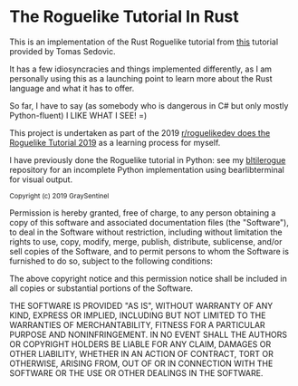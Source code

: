 # The Roguelike Tutorial In Rust

This is an implementation of the Rust Roguelike tutorial from [this](https://tomassedovic.github.io/roguelike-tutorial/) tutorial provided by Tomas Sedovic.

It has a few idiosyncracies and things implemented differently, as I am personally using this as a launching point to learn more about the Rust language and what it has to offer.

So far, I have to say (as somebody who is dangerous in C# but only mostly Python-fluent) I LIKE WHAT I SEE! =)

This project is undertaken as part of the 2019 [r/roguelikedev does the Roguelike Tutorial 2019](https://www.reddit.com/r/roguelikedev/comments/br1sv3/roguelikedev_does_the_complete_roguelike_tutorial/) as a learning process for myself.

I have previously done the Roguelike tutorial in Python: see my [bltilerogue](https://github.com/graysentinel/bltilerogue) repository for an incomplete Python implementation using bearlibterminal for visual output.

<sup>Copyright (c) 2019 GraySentinel

Permission is hereby granted, free of charge, to any person obtaining a copy
of this software and associated documentation files (the "Software"), to deal
in the Software without restriction, including without limitation the rights
to use, copy, modify, merge, publish, distribute, sublicense, and/or sell
copies of the Software, and to permit persons to whom the Software is
furnished to do so, subject to the following conditions:

The above copyright notice and this permission notice shall be included in all
copies or substantial portions of the Software.

THE SOFTWARE IS PROVIDED "AS IS", WITHOUT WARRANTY OF ANY KIND, EXPRESS OR
IMPLIED, INCLUDING BUT NOT LIMITED TO THE WARRANTIES OF MERCHANTABILITY,
FITNESS FOR A PARTICULAR PURPOSE AND NONINFRINGEMENT. IN NO EVENT SHALL THE
AUTHORS OR COPYRIGHT HOLDERS BE LIABLE FOR ANY CLAIM, DAMAGES OR OTHER
LIABILITY, WHETHER IN AN ACTION OF CONTRACT, TORT OR OTHERWISE, ARISING FROM,
OUT OF OR IN CONNECTION WITH THE SOFTWARE OR THE USE OR OTHER DEALINGS IN THE
SOFTWARE.</sup>
